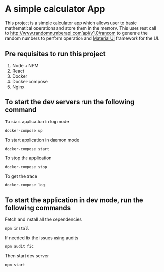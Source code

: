 # A simple calculator App

This project is a simple calculator app which allows user to basic mathematical operations and store them in the memory. This uses rest call to http://www.randomnumberapi.com/api/v1.0/random to generate the random numbers to perform operation and [Material UI](https://material-ui.com/) framework for the UI. 

## Pre requisites to run this project

1. Node + NPM
2. React
3. Docker
4. Docker-compose
5. Nginx

## To start the dev servers run the following command 

To start application in log mode
```
docker-compose up
```

To start application in daemon mode
```
docker-compose start
```

To stop the application
```
docker-compose stop
```

To get the trace
```
docker-compose log
```

## To start the application in dev mode, run the following commands

Fetch and install all the dependencies
```
npm install
```

If needed fix the issues using audits
``` 
npm audit fic
```

Then start dev server
```
npm start
```
